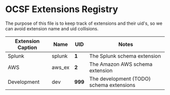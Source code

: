 # OCSF Extensions Registry
The purpose of this file is to keep track of extensions and their uid's, so we
can avoid extension name and uid collisions.

| Extension Caption | Name   | UID | Notes |
|-------------------|--------|-----|-------|
| Splunk            | splunk | **1** | The Splunk schema extension |
| AWS               | aws_ex | **2** | The Amazon AWS schema extension |
| Development       | dev    | **999** | The development (TODO) schema extensions |
